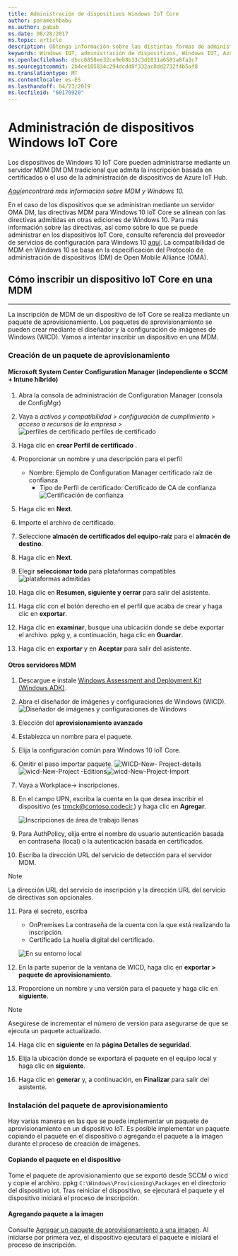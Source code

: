 ```yaml
---
title: Administración de dispositivos Windows IoT Core
author: parameshbabu
ms.author: pabab
ms.date: 08/28/2017
ms.topic: article
description: Obtenga información sobre las distintas formas de administrar dispositivos de Windows 10 IoT Core.
keywords: Windows IOT, administración de dispositivos, Windows IOT, Azure DM, centro de Azure, Azure IoT
ms.openlocfilehash: dbcc6858ee32ce9eb8b33c3d1831a6581a8fa3c7
ms.sourcegitcommit: 2b4ce105834c294dcdd8f332ac8dd2732f4b5af8
ms.translationtype: MT
ms.contentlocale: es-ES
ms.lasthandoff: 04/23/2019
ms.locfileid: "60170920"
---
```

# <a name="managing-windows-iot-core-devices"></a>Administración de dispositivos Windows IoT Core

Los dispositivos de Windows 10 IoT Core pueden administrarse mediante un servidor MDM DM DM tradicional que admita la inscripción basada en certificados o el uso de la administración de dispositivos de Azure IoT Hub.  

 _[Aquí](https://msdn.microsoft.com/library/windows/hardware/dn914769(v=vs.85).aspx)encontrará más información sobre MDM y Windows 10._  

En el caso de los dispositivos que se administran mediante un servidor OMA DM, las directivas MDM para Windows 10 IoT Core se alinean con las directivas admitidas en otras ediciones de Windows 10. Para más información sobre las directivas, así como sobre lo que se puede administrar en los dispositivos IoT Core, consulte referencia del proveedor de servicios de configuración para Windows 10 [aquí](https://aka.ms/csplist). La compatibilidad de MDM en Windows 10 se basa en la especificación del Protocolo de administración de dispositivos (DM) de Open Mobile Alliance (OMA).

## <a name="how-do-i-enroll-an-iot-core-device-into-a-mdm"></a>Cómo inscribir un dispositivo IoT Core en una MDM
___
La inscripción de MDM de un dispositivo de IoT Core se realiza mediante un paquete de aprovisionamiento. Los paquetes de aprovisionamiento se pueden crear mediante el diseñador y la configuración de imágenes de Windows (WICD). Vamos a intentar inscribir un dispositivo en una MDM.

### <a name="creating-a-provisioning-package"></a>Creación de un paquete de aprovisionamiento

#### <a name="microsoft-system-center-configuration-manager-standalone-or-sccmintune-hybrid"></a>Microsoft System Center Configuration Manager (independiente o SCCM + Intune híbrido)

1. Abra la consola de administración de Configuration Manager (consola de ConfigMgr)

2. Vaya a _activos y compatibilidad > configuración de cumplimiento > acceso a recursos de la empresa >_ 
   ![perfiles de certificado perfiles de certificado](../media/ManagingDevices/ConfigMgr-Certificate-Profiles.PNG)

3. Haga clic en **crear Perfil de certificado** .

4. Proporcionar un nombre y una descripción para el perfil
   - Nombre: Ejemplo de Configuration Manager certificado raíz de confianza
     - Tipo de Perfil de certificado: Certificado de CA de confianza  
     ![Certificación de confianza](../media/ManagingDevices/ConfigMgr-Certificate-Profiles-Wizard.png)

5. Haga clic en **Next**.

6. Importe el archivo de certificado.

7. Seleccione **almacén de certificados del equipo-raíz** para el **almacén de destino**.

8. Haga clic en **Next**.

9. Elegir **seleccionar todo** para plataformas compatibles ![plataformas admitidas](../media/ManagingDevices/ConfigMgr-Certificate-Profiles-Wizard-Supported-Platforms.png)

10. Haga clic en **Resumen, siguiente y cerrar** para salir del asistente.

11. Haga clic con el botón derecho en el perfil que acaba de crear y haga clic en **exportar**.

12. Haga clic en **examinar**, busque una ubicación donde se debe exportar el archivo. ppkg y, a continuación, haga clic en **Guardar**.

13. Haga clic en **exportar** y en **Aceptar** para salir del asistente.

#### <a name="other-mdm-servers"></a>Otros servidores MDM

1. Descargue e instale [Windows Assessment and Deployment Kit (Windows ADK)](https://developer.microsoft.com/windows/hardware/windows-assessment-deployment-kit).

2. Abra el diseñador de imágenes y configuraciones de Windows (WICD).
   ![Diseñador de imágenes y configuraciones de Windows](../media/ManagingDevices/WICD-Start-Page.png)

3. Elección del **aprovisionamiento avanzado**

4. Establezca un nombre para el paquete.

5. Elija la configuración común para Windows 10 IoT Core.

6. Omitir el paso importar paquete.
   ![WICD-New-](../media/ManagingDevices/WICD-Advanced-Provisioning-New-Project-Details.PNG) 
   Project-details![wicd-New-Project](../media/ManagingDevices/WICD-Advanced-Provisioning-New-Project-Editions.PNG) 
   -Editions![wicd-New-Project-Import](../media/ManagingDevices/WICD-Advanced-Provisioning-New-Project-Import.PNG)

7. Vaya a Workplace-> inscripciones.

8. En el campo UPN, escriba la cuenta en la que desea inscribir el dispositivo (es trmck@contoso.codecir,) y haga clic en **Agregar**.

   ![Inscripciones de área de trabajo llenas](../media/ManagingDevices/WICD-Workplace-Enrollments-UPN-Filled.png)

9. Para AuthPolicy, elija entre el nombre de usuario autenticación basada en contraseña (local) o la autenticación basada en certificados.

10. Escriba la dirección URL del servicio de detección para el servidor MDM.

> [!NOTE]
> La dirección URL del servicio de inscripción y la dirección URL del servicio de directivas son opcionales.

11. Para el secreto, escriba  
    - OnPremises La contraseña de la cuenta con la que está realizando la inscripción.  
    - Certificado La huella digital del certificado.
    
    ![En su entorno local](../media/ManagingDevices/WICD-Workplace-Enrollments-UPN-Details-Filled-Premise.png)  

12. En la parte superior de la ventana de WICD, haga clic en **exportar > paquete de aprovisionamiento**.

13. Proporcione un nombre y una versión para el paquete y haga clic en **siguiente**. 

> [!NOTE]
> Asegúrese de incrementar el número de versión para asegurarse de que se ejecuta un paquete actualizado.

14. Haga clic en **siguiente** en la **página Detalles de seguridad**.

15. Elija la ubicación donde se exportará el paquete en el equipo local y haga clic en **siguiente**.

16. Haga clic en **generar** y, a continuación, en **Finalizar** para salir del asistente.

### <a name="installing-the-provisioning-package"></a>Instalación del paquete de aprovisionamiento

Hay varias maneras en las que se puede implementar un paquete de aprovisionamiento en un dispositivo IoT. Es posible implementar un paquete copiando el paquete en el dispositivo o agregando el paquete a la imagen durante el proceso de creación de imágenes.

#### <a name="copying-package-to-device"></a>Copiando el paquete en el dispositivo

Tome el paquete de aprovisionamiento que se exportó desde SCCM o wicd y copie el archivo. ppkg `C:\Windows\Provisioning\Packages` en el directorio del dispositivo iot. Tras reiniciar el dispositivo, se ejecutará el paquete y el dispositivo iniciará el proceso de inscripción.

#### <a name="adding-package-to-image"></a>Agregando paquete a la imagen

Consulte [Agregar un paquete de aprovisionamiento a una imagen](https://docs.microsoft.com/windows-hardware/manufacture/iot/add-a-provisioning-package-to-an-image). Al iniciarse por primera vez, el dispositivo ejecutará el paquete e iniciará el proceso de inscripción.

